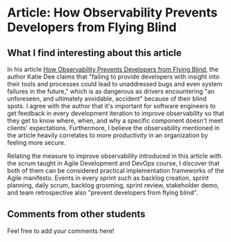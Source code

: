 # Article: How Observability Prevents Developers from Flying Blind

## What I find interesting about this article
In his article [How Observability Prevents Developers from Flying Blind](https://sdtimes.com/monitoring/how-observability-prevents-developers-from-flying-blind/), the author Katie Dee claims that "failing to provide developers with insight into their tools and processes could lead to unaddressed bugs and even system failures in the future," which is as dangerous as drivers encountering "an unforeseen, and ultimately avoidable, accident" because of their blind spots. I agree with the author that it's important for software engineers to get feedback in every development iteration to improve observability so that they get to know where, when, and why a specific component doesn't meet clients' expectations. Furthermore, I believe the observability mentioned in the article heavily correlates to more productivity in an organization by feeling more secure. 

Relating the measure to improve observability introduced in this article with the scrum taught in Agile Development and DevOps course, I discover that both of them can be considered practical implementation frameworks of the Agile manifesto. Events in every sprint such as backlog creation, sprint planning, daily scrum, backlog grooming, sprint review, stakeholder demo, and team retrospective also "prevent developers from flying blind".

## Comments from other students
Feel free to add your comments here!